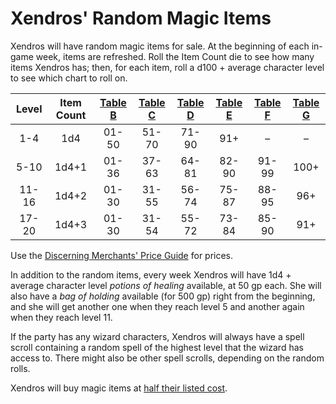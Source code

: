 <style>
  .phb{ background : white;}
  .phb img{ display : none;}
  .phb hr+blockquote{background : white;}
</style>

<!--
Homebrewery links
Edit: https://homebrewery.naturalcrit.com/edit/SyVWi72mf8
Share: https://homebrewery.naturalcrit.com/share/BJQ-omh7f8
-->


# Xendros' Random Magic Items

<div class='wide'>

Xendros will have random magic items for sale.  At the beginning of each in-game week, items are refreshed. Roll the Item Count die to see how many items Xendros has; then, for each item, roll a d100 + average character level to see which chart to roll on.

| Level | Item Count | [Table B][b] | [Table C][c] | [Table D][d] | [Table E][e] | [Table F][f] | [Table G][g] |
| :---: | :--------: | :-----: | :-----: | :-----: | :-----: | :-----: | :-----: |
|  1-4  | 1d4   | 01-50 | 51-70 | 71-90 | 91+ | &ndash; | &ndash;
|  5-10 | 1d4+1 | 01-36 | 37-63 | 64-81 | 82-90 | 91-99 | 100+
| 11-16 | 1d4+2 | 01-30 | 31-55 | 56-74 | 75-87 | 88-95 | 96+
| 17-20 | 1d4+3 | 01-30 | 31-54 | 55-72 | 73-84 | 85-90| 91+

Use the [Discerning Merchants' Price Guide][dmpg] for prices.

In addition to the random items, every week Xendros will have 1d4 + average character level *potions of healing* available, at 50 gp each.  She will also have a *bag of holding* available (for 500 gp) right from the beginning, and she will get another one when they reach level 5 and another again when they reach level 11.

If the party has any wizard characters, Xendros will always have a spell scroll containing a random spell of the highest level that the wizard has access to.  There might also be other spell scrolls, depending on the random rolls.

Xendros will buy magic items at [half their listed cost][dmpg].

</div>

[b]: https://www.dndbeyond.com/sources/dmg/treasure#MagicItemTableB
[c]: https://www.dndbeyond.com/sources/dmg/treasure#MagicItemTableC
[d]: https://www.dndbeyond.com/sources/dmg/treasure#MagicItemTableD
[e]: https://www.dndbeyond.com/sources/dmg/treasure#MagicItemTableE
[f]: https://www.dndbeyond.com/sources/dmg/treasure#MagicItemTableF
[g]: https://www.dndbeyond.com/sources/dmg/treasure#MagicItemTableG
[dmpg]: https://drive.google.com/file/d/1juV-0H9SKGwd8ucpHvzVtG1zLKaSbsnN/view?usp=sharing
